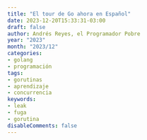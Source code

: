 ```yaml
---
title: "El tour de Go ahora en Español"
date: 2023-12-20T15:33:31-03:00
draft: false
author: Andrés Reyes, el Programador Pobre
year: "2023"
month: "2023/12"
categories:
- golang
- programación
tags:
- gorutinas
- aprendizaje
- concurrencia
keywords:
- leak
- fuga
- gorutina
disableComments: false
---
```


